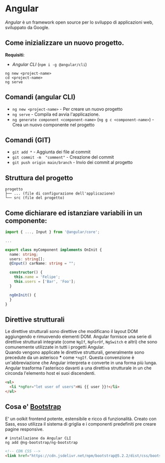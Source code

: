 # Angular
*Angular* è un framework open source per lo sviluppo di applicazioni web, sviluppato da Google.

## Come inizializzare un nuovo progetto.
**Requisiti**:
- *Angular CLI* (`npm i -g @angular/cli`)

```shell
ng new <project-name>
cd <project-name>
ng serve
```

## Comandi (angular CLI)
* `ng new <project-name>` - Per creare un nuovo progetto
* `ng serve` - Compila ed avvia l'applicazione.
* `ng generate component <component-name>` (`ng g c <component-name>`) - Crea un nuovo componente nel progetto

## Comandi (GIT)
* `git add *` - Aggiunta dei file al commit
* `git commit -m  "comment"` - Creazione del commit
* `git push origin main/branch` - Invio dei commit al progetto

## Struttura del progetto
```
progetto
├── ... (file di configurazione dell'applicazione)
└── src (file del progetto)
```

## Come dichiarare ed istanziare variabili in un componente:
```ts
import { ..., Input } from '@angular/core';

...

export class myComponent implements OnInit {
  name: string;
  users: string[];
  @Input() carName: string = "";

  constructor() { 
    this.name = 'Felipe';
    this.users = ['Bar', 'Foo'];
  }

  ngOnInit() {
  }
}
```

## Direttive strutturali
Le direttive strutturali sono direttive che modificano il layout DOM aggiungendo e rimuovendo elementi DOM. Angular fornisce una serie di direttive strutturali integrate (come `NgIf`, `NgForOf`, `NgSwitch` e altri) che sono comunemente utilizzate in tutti i progetti Angular.<br>
Quando vengono applicate le direttive strutturali, generalmente sono precedute da un asterisco **\*** come `*ngIf`. Questa convenzione è un'abbreviazione che Angular interpreta e converte in una forma più lunga. Angular trasforma l'asterisco davanti a una direttiva strutturale in un <ng-template> che circonda l'elemento host ei suoi discendenti.
```html
<ul>
  <li *ngFor="let user of users">Hi {{ user }}!</li>
</ul>
```

## Cosa e' [Bootstrap](https://getbootstrap.com/)
E' un oolkit frontend potente, estensibile e ricco di funzionalità. Creato con Sass, esso utilizza il sistema di griglia e i componenti predefiniti pre creare pagine responsive.
```shell
# installazione da Angular CLI
ng add @ng-bootstrap/ng-bootstrap
```
```html
<!-- CDN CSS -->
<link href="https://cdn.jsdelivr.net/npm/bootstrap@5.2.2/dist/css/bootstrap.min.css" rel="stylesheet" integrity="sha384-Zenh87qX5JnK2Jl0vWa8Ck2rdkQ2Bzep5IDxbcnCeuOxjzrPF/et3URy9Bv1WTRi" crossorigin="anonymous">
```